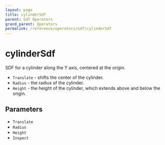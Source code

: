 ```yaml
---
layout: page
title: cylinderSdf
parent: Sdf Operators
grand_parent: Operators
permalink: /reference/operators/sdf/cylinderSdf
---
```


# cylinderSdf

SDF for a cylinder along the Y axis, centered at the origin.

* `Translate` - shifts the center of the cylinder.
* `Radius` - the radius of the cylinder.
* `Height` - the height of the cylinder, which extends above and below the origin.

## Parameters

* `Translate`
* `Radius`
* `Height`
* `Inspect`
